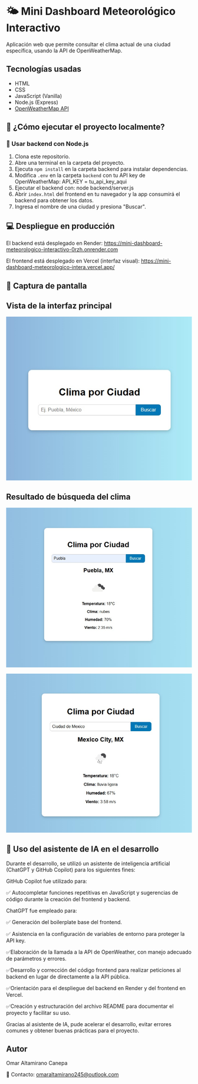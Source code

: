 # 🌤️ Mini Dashboard Meteorológico Interactivo

Aplicación web que permite consultar el clima actual de una ciudad específica, usando la API de OpenWeatherMap.

## Tecnologías usadas

- HTML
- CSS
- JavaScript (Vanilla)
- Node.js (Express)
- [OpenWeatherMap API](https://openweathermap.org/api)

## 🚀 ¿Cómo ejecutar el proyecto localmente?

### 🔧 Usar backend con Node.js

1. Clona este repositorio.
2. Abre una terminal en la carpeta del proyecto.
3. Ejecuta `npm install` en la carpeta backend para instalar dependencias.
4. Modifica `.env` en la carpeta `backend` con tu API key de OpenWeatherMap: API_KEY = tu_api_key_aqui
5. Ejecutar el backend con: node backend/server.js
6. Abrir `index.html` del frontend en tu navegador y la app consumirá el backend para obtener los datos.
7. Ingresa el nombre de una ciudad y presiona "Buscar".

## 💻 Despliegue en producción

El backend está desplegado en Render:
https://mini-dashboard-meteorologico-interactivo-0rzh.onrender.com

El frontend está desplegado en Vercel  (interfaz visual):
https://mini-dashboard-meteorologico-intera.vercel.app/

## 📸 Captura de pantalla

## Vista de la interfaz principal

![Interfaz principal](./images/captura1.jpg)

## Resultado de búsqueda del clima

![Clima consultado](./images/captura2.jpg)

![Clima consultado](./images/captura4.jpg)

## 🤖 Uso del asistente de IA en el desarrollo

Durante el desarrollo, se utilizó un asistente de inteligencia artificial (ChatGPT y  GitHub Copilot) para los siguientes fines:

GitHub Copilot fue utilizado para:

✅ Autocompletar funciones repetitivas en JavaScript y sugerencias de código durante la creación del frontend y backend.

ChatGPT fue empleado para:

✅ Generación del boilerplate base del frontend.

✅ Asistencia en la configuración de variables de entorno para proteger la API key.

✅Elaboración de la llamada a la API de OpenWeather, con manejo adecuado de parámetros y errores.

✅Desarrollo y corrección del código frontend para realizar peticiones al backend en lugar de directamente a la API pública.

✅Orientación para el despliegue del backend en Render y del frontend en Vercel.

✅Creación y estructuración del archivo README para documentar el proyecto y facilitar su uso.

Gracias al asistente de IA, pude acelerar el desarrollo, evitar errores comunes y obtener buenas prácticas para el proyecto.


## Autor

Omar Altamirano Canepa

📧 Contacto: omaraltamirano245@outlook.com



